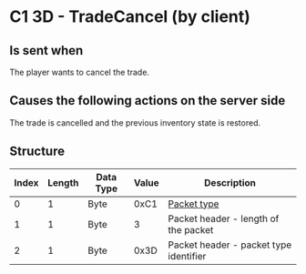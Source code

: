 # C1 3D - TradeCancel (by client)

## Is sent when

The player wants to cancel the trade.

## Causes the following actions on the server side

The trade is cancelled and the previous inventory state is restored.

## Structure

| Index | Length | Data Type | Value | Description |
|-------|--------|-----------|-------|-------------|
| 0 | 1 |   Byte   | 0xC1  | [Packet type](PacketTypes.md) |
| 1 | 1 |    Byte   |   3   | Packet header - length of the packet |
| 2 | 1 |    Byte   | 0x3D  | Packet header - packet type identifier |